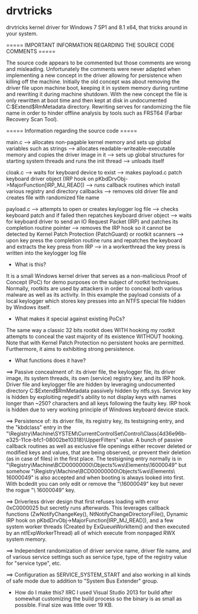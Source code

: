 # drvtricks
drvtricks kernel driver for Windows 7 SP1 and 8.1 x64, that tricks around in your system.



===== IMPORTANT INFORMATION REGARDING THE SOURCE CODE COMMENTS =====

The source code appears to be commented but those comments are wrong and misleading. Unfortunately the comments were never adapted when implementing a new concept in the driver allowing for persistence when killing off the machine. Initially the old concept was about removing the driver file upon machine boot, keeping it in system memory during runtime and rewriting it during machine shutdown.
With the new concept the file is only rewritten at boot time and then kept at disk in undocumented C:\$Extend\$RmMetadata directory. Rewriting serves for randomizing the file name in order to hinder offline analysis by tools such as FRST64 (Farbar Recovery Scan Tool).



===== Information regarding the source code =====

main.c --> allocates non-pagable kernel memory and sets up global variables such as strings
       --> allocates readable-writeable-executable memory and copies the driver image in it
       --> sets up global structures for starting system threads and runs the init thread
       --> unloads itself

cloak.c --> waits for keyboard device to exist
        --> makes payload.c patch keyboard driver object (IRP hook on pKbdDrvObj->MajorFunction[IRP_MJ_READ])
        --> runs callback routines which install various registry and directory callbacks
        --> removes old driver file and creates file with randomized file name

payload.c --> attempts to open or creates keylogger log file
          --> checks keyboard patch and if failed then repatches keyboard driver object
          --> waits for keyboard driver to send an IO Request Packet (IRP) and patches its completion routine pointer
          --> removes the IRP hook so it cannot be detected by Kernel Patch Protection (PatchGuard) or rootkit scanners
          --> upon key press the completion routine runs and repatches the keyboard and extracts the key press from IRP
          --> in a workerthread the key press is written into the keylogger log file



- What is this?

It is a small Windows kernel driver that serves as a non-malicious Proof of Concept (PoC) for demo purposes on the subject of rootkit techniques.
Normally, rootkits are used by attackers in order to conceal both various malware as well as its activity. In this example the payload consists of a local keylogger which stores key presses into an NTFS special file hidden by Windows itself.


- What makes it special against existing PoCs?

The same way a classic 32 bits rootkit does WITH hooking my rootkit attempts to conceal the vast majority of its existence WITHOUT hooking. Note that with Kernel Patch Protection no persistent hooks are permitted. Furthermore, it aims to exhibiting strong persistence.


- What functions does it have?

==> Passive concealment of: its driver file, the keylogger file, its driver image, its system threads,
    its own (service) registry key, and its IRP hook. Driver file and keylogger file are hidden by leveraging
    undocumented directory C:\$Extend\$RmMetadata passively hidden by ntfs.sys. Service key is hidden by exploiting
    regedit's ability to not display keys with names longer than ~250? characters and all keys following the faulty
    key. IRP hook is hidden due to very working principle of Windows keyboard device stack.

==> Persistence of: its driver file, its registry key, its testsigning entry, and the "kbdclass" entry in the
    "\Registry\Machine\SYSTEM\CurrentControlSet\Control\Class\{4d36e96b-e325-11ce-bfc1-08002be10318}\\UpperFilters"
    value. A bunch of passive callback routines as well as exclusive file openings either recover deleted or modified
    keys and values, that are being observed, or prevent their deletion (as in case of files) in the first place.
    The testsigning entry normally is in "\Registry\Machine\BCD00000000\Objects\%ws\Elements\16000049" but
    somehow "\Registry\Machine\BCD00000000\Objects\%ws\Elements\ 16000049" is also accepted and when booting
    is always looked into first. With bcdedit you can only edit or remove the "\16000049" key but never the rogue
    "\ 16000049\" key.
    
==> Driverless driver design that first refuses loading with error 0xC0000025 but secretly runs afterwards.
    This leverages callback functions (ZwNotifyChangeKey(), NtNotifyChangeDirectoryFile(), Dynamic IRP hook on
    pKbdDrvObj->MajorFunction[IRP_MJ_READ]), and a few system worker threads (Created by ExQueueWorkItem() and then
    executed by an nt!ExpWorkerThread) all of which execute from nonpaged RWX system memory.
    
==> Independent randomization of driver service name, driver file name, and of various service settings such as
    service type, type of the registry value for "service type", etc.
    
==> Configuration as SERVICE_SYSTEM_START and also working in all kinds of safe mode due to addition to
    "System Bus Extender" group.
    
- How do I make this?
IIRC I used Visual Studio 2013 for build after somewhat customizing the build process so the binary is as small as possible. Final size was little over 19 KB.
